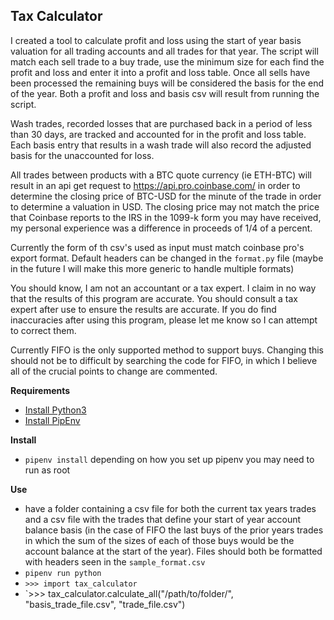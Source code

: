 ## Tax Calculator

I created a tool to calculate profit and loss using the start of year basis valuation for all trading accounts and all trades for that year. The script will match each sell trade to a buy trade, use the minimum size for each find the profit and loss and enter it into a profit and loss table. Once all sells have been processed the remaining buys will be considered the basis for the end of the year. Both a profit and loss and basis csv will result from running the script.
    
Wash trades, recorded losses that are purchased back in a period of less than 30 days, are tracked and accounted for in the profit and loss table. Each basis entry that results in a wash trade will also record the adjusted basis for the unaccounted for loss.

All trades between products with a BTC quote currency (ie ETH-BTC) will result in an api get request to https://api.pro.coinbase.com/ in order to determine the closing price of BTC-USD for the minute of the trade in order to determine a valuation in USD. The closing price may not match the price that Coinbase reports to the IRS in the 1099-k form you may have received, my personal experience was a difference in proceeds of 1/4 of a percent.

Currently the form of th csv's used as input must match coinbase pro's export format. Default headers can be changed in the `format.py` file (maybe in the future I will make this more generic to handle multiple formats)

You should know, I am not an accountant or a tax expert. I claim in no way that the results of this program are accurate. You should consult a tax expert after use to ensure the results are accurate. If you do find inaccuracies after using this program, please let me know so I can attempt to correct them. 

Currently FIFO is the only supported method to support buys. Changing this should not be to difficult by searching the code for FIFO, in which I believe all of the crucial points to change are commented. 

**Requirements**
* [Install Python3](http://docs.python-guide.org/en/latest/starting/install3)
* [Install PipEnv](https://docs.pipenv.org/)

**Install**
* `pipenv install` depending on how you set up pipenv you may need to run as root

**Use**
* have a folder containing a csv file for both the current tax years trades and a csv file with the trades that define your start of year account balance basis (in the case of FIFO the last buys of the prior years trades in which the sum of the sizes of each of those buys would be the account balance at the start of the year). Files should both be formatted with headers seen in the `sample_format.csv`
* `pipenv run python`
* `>>> import tax_calculator`
* `>>> tax_calculator.calculate_all("/path/to/folder/", "basis_trade_file.csv", "trade_file.csv")
